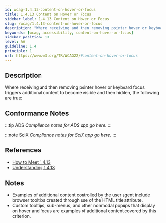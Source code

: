 ```yaml
---
id: wcag-1.4.13-content-on-hover-or-focus
title: 1.4.13 Content on Hover or Focus
sidebar_label: 1.4.13 Content on Hover or Focus
slug: /wcag/1.4.13-content-on-hover-or-focus
description: "Where receiving and then removing pointer hover or keyboard focus triggers additional content to become visible and then hidden, the following are true:"
keywords: [wcag, accessibility, content-on-hover-or-focus]
sidebar_position: 13
level: AA
guideline: 1.4
principle: 1
url: https://www.w3.org/TR/WCAG22/#content-on-hover-or-focus
---
```


## Description

Where receiving and then removing pointer hover or keyboard focus triggers additional content to become visible and then hidden, the following are true:

## Conformance Notes

:::tip ADS
_Compliance notes for ADS app go here._
:::

:::note SciX
_Compliance notes for SciX app go here._
:::

## References

- [How to Meet 1.4.13](https://www.w3.org/WAI/WCAG22/quickref/#content-on-hover-or-focus)
- [Understanding 1.4.13](https://www.w3.org/WAI/WCAG22/Understanding/content-on-hover-or-focus.html)

## Notes

- Examples of additional content controlled by the user agent include browser tooltips created through use of the HTML title attribute.
- Custom tooltips, sub-menus, and other nonmodal popups that display on hover and focus are examples of additional content covered by this criterion.

